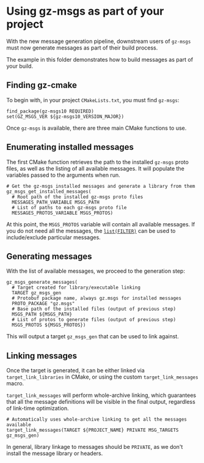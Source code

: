 # Using gz-msgs as part of your project 

With the new message generation pipeline, downstream users of `gz-msgs` must now generate messages as part of their build process.

The example in this folder demonstrates how to build messages as part of your build.


## Finding gz-cmake

To begin with, in your project `CMakeLists.txt`, you must find `gz-msgs`:

```
find_package(gz-msgs10 REQUIRED)
set(GZ_MSGS_VER ${gz-msgs10_VERSION_MAJOR})
```

Once `gz-msgs` is available, there are three main CMake functions to use.

## Enumerating installed messages

The first CMake function retrieves the path to the installed `gz-msgs` proto files, as well as the listing of all available messages.
It will populate the variables passed to the arguments when run.

```
# Get the gz-msgs installed messages and generate a library from them
gz_msgs_get_installed_messages(
  # Root path of the installed gz-msgs proto files
  MESSAGES_PATH_VARIABLE MSGS_PATH
  # List of paths to each gz-msgs proto file
  MESSAGES_PROTOS_VARIABLE MSGS_PROTOS)
```

At this point, the `MSGS_PROTOS` variable will contain all available messages.
If you do not need all the messages, the [`list(FILTER)`](https://cmake.org/cmake/help/v3.6/command/list.html)  can be used to include/exclude particular messages.

## Generating messages

With the list of available messages, we proceed to the generation step:

```
gz_msgs_generate_messages(
  # Target created for library/executable linking
  TARGET gz_msgs_gen
  # Protobuf package name, always gz.msgs for installed messages
  PROTO_PACKAGE "gz.msgs"
  # Base path of the installed files (output of previous step)
  MSGS_PATH ${MSGS_PATH}
  # List of protos to generate files (output of previous step)
  MSGS_PROTOS ${MSGS_PROTOS})
```

This will output a target `gz_msgs_gen` that can be used to link against.

## Linking messages

Once the target is generated, it can be either linked via `target_link_libraries` in CMake, or using the custom `target_link_messages` macro.

`target_link_messages` will perform whole-archive linking, which guarantees that all the message definitions will be visible in the final output, regardless of link-time optimization.

```
# Automatically uses whole-archive linking to get all the messages available
target_link_messages(TARGET ${PROJECT_NAME} PRIVATE MSG_TARGETS gz_msgs_gen)
```

In general, library linkage to messages should be `PRIVATE`, as we don't install the message library or headers.

